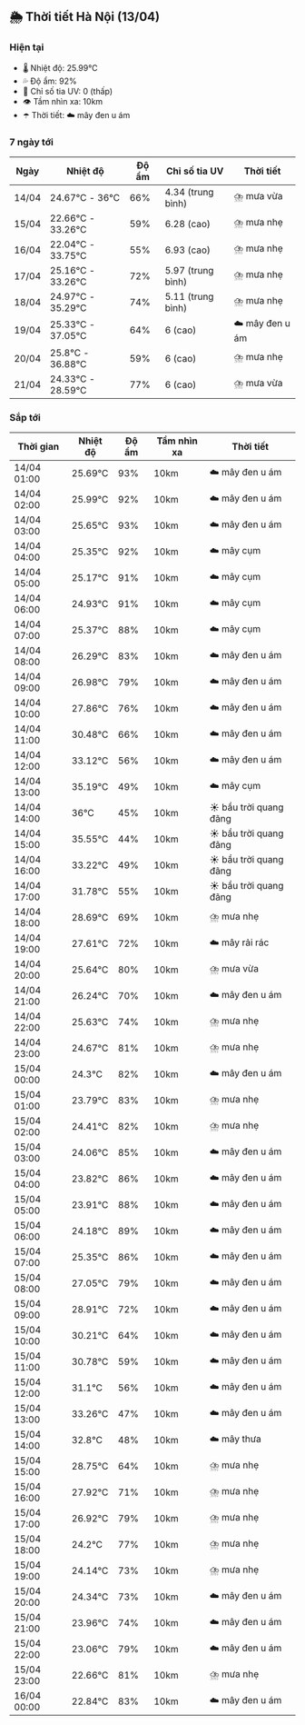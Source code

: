 ## 🌦️ Thời tiết Hà Nội (13/04)

### Hiện tại

- 🌡️ Nhiệt độ: 25.99℃
- 💦 Độ ẩm: 92%
- 🌟 Chỉ số tia UV: 0 (thấp)
- 👁️ Tầm nhìn xa: 10km
- ☂️ Thời tiết: ☁️ mây đen u ám

### 7 ngày tới

| Ngày | Nhiệt độ | Độ ẩm | Chỉ số tia UV | Thời tiết |
| --- | --- | --- | --- | --- |
| 14/04 | 24.67℃ - 36℃ | 66% | 4.34 (trung bình) | ⛈️ mưa vừa |
| 15/04 | 22.66℃ - 33.26℃ | 59% | 6.28 (cao) | ⛈️ mưa nhẹ |
| 16/04 | 22.04℃ - 33.75℃ | 55% | 6.93 (cao) | ⛈️ mưa nhẹ |
| 17/04 | 25.16℃ - 33.26℃ | 72% | 5.97 (trung bình) | ⛈️ mưa nhẹ |
| 18/04 | 24.97℃ - 35.29℃ | 74% | 5.11 (trung bình) | ⛈️ mưa nhẹ |
| 19/04 | 25.33℃ - 37.05℃ | 64% | 6 (cao) | ☁️ mây đen u ám |
| 20/04 | 25.8℃ - 36.88℃ | 59% | 6 (cao) | ⛈️ mưa nhẹ |
| 21/04 | 24.33℃ - 28.59℃ | 77% | 6 (cao) | ⛈️ mưa vừa |

### Sắp tới

| Thời gian | Nhiệt độ | Độ ẩm | Tầm nhìn xa | Thời tiết |
| --- | --- | --- | --- | --- |
| 14/04 01:00 | 25.69℃ | 93% | 10km | ☁️ mây đen u ám |
| 14/04 02:00 | 25.99℃ | 92% | 10km | ☁️ mây đen u ám |
| 14/04 03:00 | 25.65℃ | 93% | 10km | ☁️ mây đen u ám |
| 14/04 04:00 | 25.35℃ | 92% | 10km | ☁️ mây cụm |
| 14/04 05:00 | 25.17℃ | 91% | 10km | ☁️ mây cụm |
| 14/04 06:00 | 24.93℃ | 91% | 10km | ☁️ mây cụm |
| 14/04 07:00 | 25.37℃ | 88% | 10km | ☁️ mây cụm |
| 14/04 08:00 | 26.29℃ | 83% | 10km | ☁️ mây đen u ám |
| 14/04 09:00 | 26.98℃ | 79% | 10km | ☁️ mây đen u ám |
| 14/04 10:00 | 27.86℃ | 76% | 10km | ☁️ mây đen u ám |
| 14/04 11:00 | 30.48℃ | 66% | 10km | ☁️ mây đen u ám |
| 14/04 12:00 | 33.12℃ | 56% | 10km | ☁️ mây đen u ám |
| 14/04 13:00 | 35.19℃ | 49% | 10km | ☁️ mây cụm |
| 14/04 14:00 | 36℃ | 45% | 10km | ☀️ bầu trời quang đãng |
| 14/04 15:00 | 35.55℃ | 44% | 10km | ☀️ bầu trời quang đãng |
| 14/04 16:00 | 33.22℃ | 49% | 10km | ☀️ bầu trời quang đãng |
| 14/04 17:00 | 31.78℃ | 55% | 10km | ☀️ bầu trời quang đãng |
| 14/04 18:00 | 28.69℃ | 69% | 10km | ⛈️ mưa nhẹ |
| 14/04 19:00 | 27.61℃ | 72% | 10km | ☁️ mây rải rác |
| 14/04 20:00 | 25.64℃ | 80% | 10km | ⛈️ mưa vừa |
| 14/04 21:00 | 26.24℃ | 70% | 10km | ☁️ mây đen u ám |
| 14/04 22:00 | 25.63℃ | 74% | 10km | ⛈️ mưa nhẹ |
| 14/04 23:00 | 24.67℃ | 81% | 10km | ⛈️ mưa nhẹ |
| 15/04 00:00 | 24.3℃ | 82% | 10km | ☁️ mây đen u ám |
| 15/04 01:00 | 23.79℃ | 83% | 10km | ⛈️ mưa nhẹ |
| 15/04 02:00 | 24.41℃ | 82% | 10km | ⛈️ mưa nhẹ |
| 15/04 03:00 | 24.06℃ | 85% | 10km | ☁️ mây đen u ám |
| 15/04 04:00 | 23.82℃ | 86% | 10km | ☁️ mây đen u ám |
| 15/04 05:00 | 23.91℃ | 88% | 10km | ☁️ mây đen u ám |
| 15/04 06:00 | 24.18℃ | 89% | 10km | ☁️ mây đen u ám |
| 15/04 07:00 | 25.35℃ | 86% | 10km | ☁️ mây đen u ám |
| 15/04 08:00 | 27.05℃ | 79% | 10km | ☁️ mây đen u ám |
| 15/04 09:00 | 28.91℃ | 72% | 10km | ☁️ mây đen u ám |
| 15/04 10:00 | 30.21℃ | 64% | 10km | ☁️ mây đen u ám |
| 15/04 11:00 | 30.78℃ | 59% | 10km | ☁️ mây đen u ám |
| 15/04 12:00 | 31.1℃ | 56% | 10km | ☁️ mây đen u ám |
| 15/04 13:00 | 33.26℃ | 47% | 10km | ☁️ mây đen u ám |
| 15/04 14:00 | 32.8℃ | 48% | 10km | ☁️ mây thưa |
| 15/04 15:00 | 28.75℃ | 64% | 10km | ⛈️ mưa nhẹ |
| 15/04 16:00 | 27.92℃ | 71% | 10km | ⛈️ mưa nhẹ |
| 15/04 17:00 | 26.92℃ | 79% | 10km | ⛈️ mưa nhẹ |
| 15/04 18:00 | 24.2℃ | 77% | 10km | ⛈️ mưa nhẹ |
| 15/04 19:00 | 24.14℃ | 73% | 10km | ⛈️ mưa nhẹ |
| 15/04 20:00 | 24.34℃ | 73% | 10km | ☁️ mây đen u ám |
| 15/04 21:00 | 23.96℃ | 74% | 10km | ☁️ mây đen u ám |
| 15/04 22:00 | 23.06℃ | 79% | 10km | ☁️ mây đen u ám |
| 15/04 23:00 | 22.66℃ | 81% | 10km | ⛈️ mưa nhẹ |
| 16/04 00:00 | 22.84℃ | 83% | 10km | ☁️ mây đen u ám |
